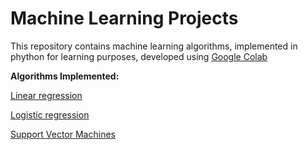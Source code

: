 # Machine Learning Projects

This repository contains machine learning algorithms, implemented in phython for learning purposes, developed using [Google Colab](https://colab.research.google.com/)

**Algorithms Implemented:**

[Linear regression](Machine_learning_projects/Linear_Regression.ipynb)

[Logistic regression](Machine_learning_projects/Logistic_Regression.ipynb)

[Support Vector Machines](Machine_learning_projects/Support_Vector_Machines.ipynb)

